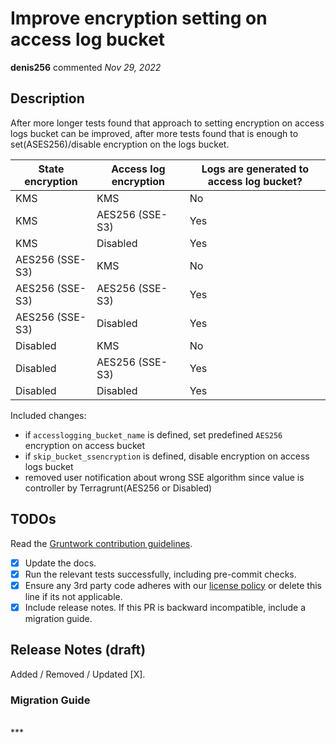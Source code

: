# Improve encryption setting on access log bucket

**denis256** commented *Nov 29, 2022*

<!-- Prepend '[WIP]' to the title if this PR is still a work-in-progress. Remove it when it is ready for review! -->

## Description
After more longer tests found that approach to setting encryption on access logs bucket can be improved, after more tests found that is enough to set(ASES256)/disable encryption on the logs bucket.

| State encryption  | Access log encryption  | Logs are generated to access log bucket?  |
|---|---|---|
| KMS | KMS  | No  |
| KMS | AES256 (SSE-S3)  | Yes  |
| KMS | Disabled  | Yes  |
| AES256 (SSE-S3) | KMS  | No  |
| AES256 (SSE-S3) | AES256 (SSE-S3)  | Yes  |
| AES256 (SSE-S3) | Disabled  | Yes  |
| Disabled | KMS  | No  |
| Disabled | AES256 (SSE-S3)  | Yes  |
| Disabled | Disabled  | Yes  |

Included changes:
 * if `accesslogging_bucket_name` is defined, set predefined `AES256` encryption on access bucket
 * if `skip_bucket_ssencryption` is defined, disable encryption on access logs bucket
 * removed user notification about wrong SSE algorithm since value is controller by Terragrunt(AES256 or Disabled)


<!-- Description of the changes introduced by this PR. -->

## TODOs

Read the [Gruntwork contribution guidelines](https://gruntwork.notion.site/Gruntwork-Coding-Methodology-02fdcd6e4b004e818553684760bf691e).

- [x] Update the docs.
- [x] Run the relevant tests successfully, including pre-commit checks.
- [x] Ensure any 3rd party code adheres with our [license policy](https://www.notion.so/gruntwork/Gruntwork-licenses-and-open-source-usage-policy-f7dece1f780341c7b69c1763f22b1378) or delete this line if its not applicable.
- [x] Include release notes. If this PR is backward incompatible, include a migration guide.

## Release Notes (draft)

<!-- One-line description of the PR that can be included in the final release notes. -->
Added / Removed / Updated [X].

### Migration Guide

<!-- Important: If you made any backward incompatible changes, then you must write a migration guide! -->


<br />
***


